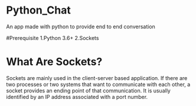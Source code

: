 # Python_Chat
An app made with python to provide end to end conversation

#Prerequisite
1.Python 3.6+
2.Sockets

# What Are Sockets?
Sockets are mainly used in the client-server based application. If there are two processes or two systems that want to communicate with each other, a socket provides an ending point of that communication. It is usually identified by an IP address associated with a port number.
